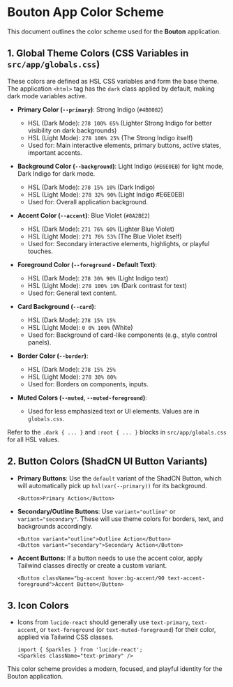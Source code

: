 
# Bouton App Color Scheme

This document outlines the color scheme used for the **Bouton** application.

## 1. Global Theme Colors (CSS Variables in `src/app/globals.css`)

These colors are defined as HSL CSS variables and form the base theme. The application `<html>` tag has the `dark` class applied by default, making dark mode variables active.

*   **Primary Color (`--primary`)**: Strong Indigo (`#4B0082`)
    *   HSL (Dark Mode): `278 100% 65%` (Lighter Strong Indigo for better visibility on dark backgrounds)
    *   HSL (Light Mode): `278 100% 25%` (The Strong Indigo itself)
    *   Used for: Main interactive elements, primary buttons, active states, important accents.

*   **Background Color (`--background`)**: Light Indigo (`#E6E0EB`) for light mode, Dark Indigo for dark mode.
    *   HSL (Dark Mode): `278 15% 10%` (Dark Indigo)
    *   HSL (Light Mode): `278 32% 90%` (Light Indigo #E6E0EB)
    *   Used for: Overall application background.

*   **Accent Color (`--accent`)**: Blue Violet (`#8A2BE2`)
    *   HSL (Dark Mode): `271 76% 60%` (Lighter Blue Violet)
    *   HSL (Light Mode): `271 76% 53%` (The Blue Violet itself)
    *   Used for: Secondary interactive elements, highlights, or playful touches.

*   **Foreground Color (`--foreground` - Default Text)**:
    *   HSL (Dark Mode): `278 30% 90%` (Light Indigo text)
    *   HSL (Light Mode): `278 100% 10%` (Dark contrast for text)
    *   Used for: General text content.

*   **Card Background (`--card`)**:
    *   HSL (Dark Mode): `278 15% 15%`
    *   HSL (Light Mode): `0 0% 100%` (White)
    *   Used for: Background of card-like components (e.g., style control panels).

*   **Border Color (`--border`)**:
    *   HSL (Dark Mode): `278 15% 25%`
    *   HSL (Light Mode): `278 30% 80%`
    *   Used for: Borders on components, inputs.

*   **Muted Colors (`--muted`, `--muted-foreground`)**:
    *   Used for less emphasized text or UI elements. Values are in `globals.css`.

Refer to the `.dark { ... }` and `:root { ... }` blocks in `src/app/globals.css` for all HSL values.

## 2. Button Colors (ShadCN UI Button Variants)

*   **Primary Buttons**: Use the `default` variant of the ShadCN Button, which will automatically pick up `hsl(var(--primary))` for its background.
    ```tsx
    <Button>Primary Action</Button>
    ```
*   **Secondary/Outline Buttons**: Use `variant="outline"` or `variant="secondary"`. These will use theme colors for borders, text, and backgrounds accordingly.
    ```tsx
    <Button variant="outline">Outline Action</Button>
    <Button variant="secondary">Secondary Action</Button>
    ```
*   **Accent Buttons**: If a button needs to use the accent color, apply Tailwind classes directly or create a custom variant.
    ```tsx
    <Button className="bg-accent hover:bg-accent/90 text-accent-foreground">Accent Button</Button>
    ```

## 3. Icon Colors

*   Icons from `lucide-react` should generally use `text-primary`, `text-accent`, or `text-foreground` (or `text-muted-foreground`) for their color, applied via Tailwind CSS classes.
    ```tsx
    import { Sparkles } from 'lucide-react';
    <Sparkles className="text-primary" />
    ```

This color scheme provides a modern, focused, and playful identity for the Bouton application.
